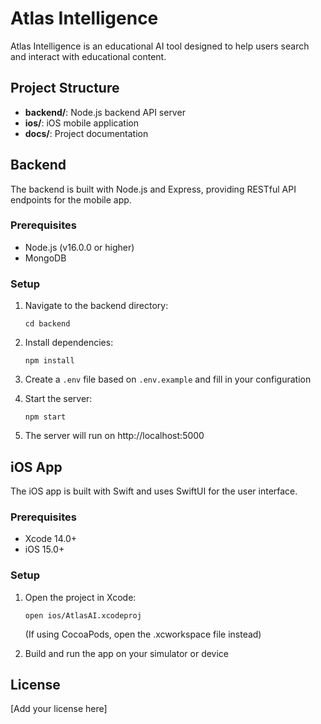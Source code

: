 # Atlas Intelligence

Atlas Intelligence is an educational AI tool designed to help users search and interact with educational content.

## Project Structure

- **backend/**: Node.js backend API server
- **ios/**: iOS mobile application
- **docs/**: Project documentation

## Backend

The backend is built with Node.js and Express, providing RESTful API endpoints for the mobile app.

### Prerequisites

- Node.js (v16.0.0 or higher)
- MongoDB

### Setup

1. Navigate to the backend directory:
   ```
   cd backend
   ```

2. Install dependencies:
   ```
   npm install
   ```

3. Create a `.env` file based on `.env.example` and fill in your configuration

4. Start the server:
   ```
   npm start
   ```

5. The server will run on http://localhost:5000

## iOS App

The iOS app is built with Swift and uses SwiftUI for the user interface.

### Prerequisites

- Xcode 14.0+
- iOS 15.0+

### Setup

1. Open the project in Xcode:
   ```
   open ios/AtlasAI.xcodeproj
   ```
   (If using CocoaPods, open the .xcworkspace file instead)

2. Build and run the app on your simulator or device

## License

[Add your license here] 